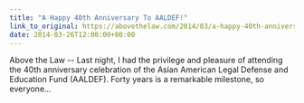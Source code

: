 ```yaml
---
title: "A Happy 40th Anniversary To AALDEF!"
link_to_original: https://abovethelaw.com/2014/03/a-happy-40th-anniversary-to-aaldef/)  
date: 2014-03-26T12:00:00+00:00
---
```

  
Above the Law -- Last night, I had the privilege and pleasure of attending the 40th anniversary celebration of the Asian American Legal Defense and Education Fund (AALDEF). Forty years is a remarkable milestone, so everyone...  


